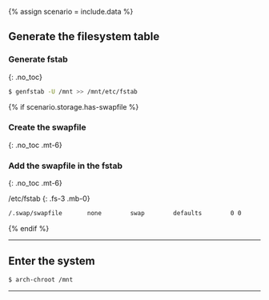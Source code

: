 {% assign scenario = include.data %}

## Generate the filesystem table

### Generate fstab
{: .no_toc}

```bash
$ genfstab -U /mnt >> /mnt/etc/fstab
```

{% if scenario.storage.has-swapfile %}
### Create the swapfile
{: .no_toc .mt-6}

### Add the swapfile in the fstab
{: .no_toc .mt-6}

/etc/fstab
{: .fs-3 .mb-0}

```bash
/.swap/swapfile       none        swap        defaults        0 0
```
{% endif %}

---

## Enter the system

```bash
$ arch-chroot /mnt
```

---
